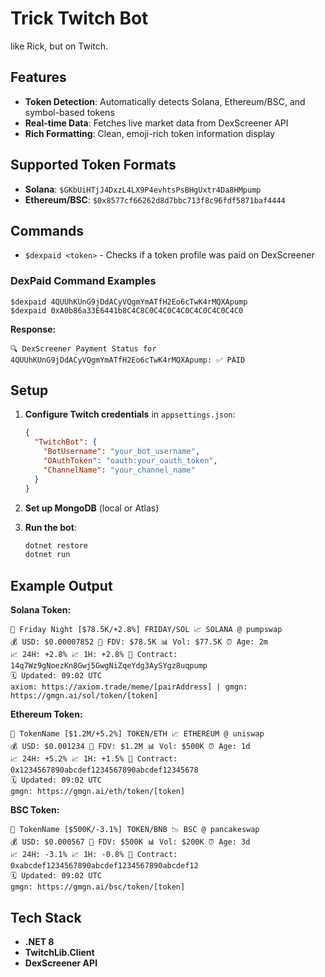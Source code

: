 # Trick Twitch Bot

like Rick, but on Twitch.

## Features

- **Token Detection**: Automatically detects Solana, Ethereum/BSC, and symbol-based tokens
- **Real-time Data**: Fetches live market data from DexScreener API
- **Rich Formatting**: Clean, emoji-rich token information display

## Supported Token Formats

- **Solana**: `$GKbUiHTjJ4DxzL4LX9P4evhtsPsBHgUxtr4Da8HMpump`
- **Ethereum/BSC**: `$0x8577cf66262d8d7bbc713f8c96fdf5871baf4444`

## Commands
- `$dexpaid <token>` - Checks if a token profile was paid on DexScreener

### DexPaid Command Examples

```
$dexpaid 4QUUhKUnG9jDdACyVQgmYmATfH2Eo6cTwK4rMQXApump
$dexpaid 0xA0b86a33E6441b8C4C8C0C4C0C4C0C4C0C4C0C4C0
```

**Response:**
```
🔍 DexScreener Payment Status for 4QUUhKUnG9jDdACyVQgmYmATfH2Eo6cTwK4rMQXApump: ✅ PAID
```

## Setup

1. **Configure Twitch credentials** in `appsettings.json`:
   ```json
   {
     "TwitchBot": {
       "BotUsername": "your_bot_username",
       "OAuthToken": "oauth:your_oauth_token",
       "ChannelName": "your_channel_name"
     }
   }
   ```

2. **Set up MongoDB** (local or Atlas)

3. **Run the bot**:
   ```bash
   dotnet restore
   dotnet run
   ```

## Example Output

**Solana Token:**
```
🚀 Friday Night [$78.5K/+2.8%] FRIDAY/SOL 📈 SOLANA @ pumpswap 
💰 USD: $0.00007852 💎 FDV: $78.5K 📊 Vol: $77.5K ⏰ Age: 2m 
📈 24H: +2.8% 📈 1H: +2.8% 🔗 Contract: 14q7Wz9gNoezKn8Gwj5GwgNiZqeYdg3AySYgz8uqpump 
🗓️ Updated: 09:02 UTC 
axiom: https://axiom.trade/meme/[pairAddress] | gmgn: https://gmgn.ai/sol/token/[token]
```

**Ethereum Token:**
```
🚀 TokenName [$1.2M/+5.2%] TOKEN/ETH 📈 ETHEREUM @ uniswap 
💰 USD: $0.001234 💎 FDV: $1.2M 📊 Vol: $500K ⏰ Age: 1d 
📈 24H: +5.2% 📈 1H: +1.5% 🔗 Contract: 0x1234567890abcdef1234567890abcdef12345678 
🗓️ Updated: 09:02 UTC 
gmgn: https://gmgn.ai/eth/token/[token]
```

**BSC Token:**
```
🚀 TokenName [$500K/-3.1%] TOKEN/BNB 📉 BSC @ pancakeswap 
💰 USD: $0.000567 💎 FDV: $500K 📊 Vol: $200K ⏰ Age: 3d 
📈 24H: -3.1% 📈 1H: -0.8% 🔗 Contract: 0xabcdef1234567890abcdef1234567890abcdef12 
🗓️ Updated: 09:02 UTC 
gmgn: https://gmgn.ai/bsc/token/[token]
```

## Tech Stack

- **.NET 8**
- **TwitchLib.Client**
- **DexScreener API**


